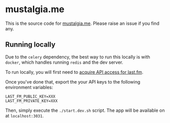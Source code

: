 # mustalgia.me

This is the source code for [mustalgia.me](https://mustalgia.me).
Please raise an issue if you find any. 


## Running locally

Due to the `celery` dependency, the best way to run this locally is with `docker`, which handles running `redis` and the dev server. 

To run locally, you will first need to [acquire API access for last.fm](https://www.last.fm/api#getting-started). 

Once you've done that, export the your API keys to the following environment variables:

```
LAST_FM_PUBLIC_KEY=XXX
LAST_FM_PRIVATE_KEY=XXX
```

Then, simply execute the `./start.dev.sh` script. The app will be available on at `localhost:3031`.

